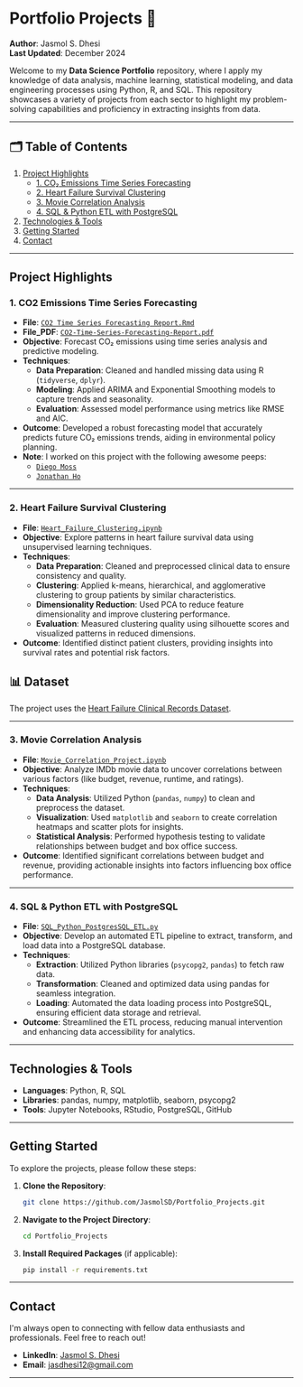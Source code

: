 # Portfolio Projects 🎯
**Author**: Jasmol S. Dhesi  
**Last Updated**: December 2024

Welcome to my **Data Science Portfolio** repository, where I apply my knowledge of data analysis, machine learning, statistical modeling, and data engineering processes using Python, R, and SQL. This repository showcases a variety of projects from each sector to highlight my problem-solving capabilities and proficiency in extracting insights from data.

---

## 🗂️ Table of Contents
1. [Project Highlights](#project-highlights)
    + [1. CO₂ Emissions Time Series Forecasting](#1-co2-emissions-time-series-forecasting)
    + [2. Heart Failure Survival Clustering](#2-heart-failure-survival-clustering)
    + [3. Movie Correlation Analysis](#3-movie-correlation-analysis)
    + [4. SQL & Python ETL with PostgreSQL](#4-sql--python-etl-with-postgresql)
2. [Technologies & Tools](#technologies--tools)
3. [Getting Started](#getting-started)
4. [Contact](#contact)

---

## Project Highlights

### 1. CO2 Emissions Time Series Forecasting
- **File**: [`CO2 Time Series Forecasting Report.Rmd`](https://github.com/JasmolSD/Portfolio_Projects/blob/main/CO2%20Emissions%20Time%20Series%20Modelling/CO2%20Time%20Series%20Forecasting%20Report.Rmd)
- **File_PDF**: [`CO2-Time-Series-Forecasting-Report.pdf`](https://github.com/JasmolSD/Portfolio_Projects/blob/main/CO2%20Emissions%20Time%20Series%20Modelling/CO2-Time-Series-Forecasting-Report.pdf)
- **Objective**: Forecast CO₂ emissions using time series analysis and predictive modeling.
- **Techniques**:
  - **Data Preparation**: Cleaned and handled missing data using R (`tidyverse`, `dplyr`).
  - **Modeling**: Applied ARIMA and Exponential Smoothing models to capture trends and seasonality.
  - **Evaluation**: Assessed model performance using metrics like RMSE and AIC.
- **Outcome**: Developed a robust forecasting model that accurately predicts future CO₂ emissions trends, aiding in environmental policy planning.
- **Note**: I worked on this project with the following awesome peeps:
  - [`Diego Moss`](https://github.com/Mossd-2)
  - [`Jonathan Ho`](https://github.com/jonathanhorx)

---

### 2. Heart Failure Survival Clustering
- **File**: [`Heart_Failure_Clustering.ipynb`](https://github.com/JasmolSD/Portfolio_Projects/blob/main/Clustering%20to%20Predict%20Patient%20Survival/clustering.ipynb)
- **Objective**: Explore patterns in heart failure survival data using unsupervised learning techniques.
- **Techniques**:
  - **Data Preparation**: Cleaned and preprocessed clinical data to ensure consistency and quality.
  - **Clustering**: Applied k-means, hierarchical, and agglomerative clustering to group patients by similar characteristics.
  - **Dimensionality Reduction**: Used PCA to reduce feature dimensionality and improve clustering performance.
  - **Evaluation**: Measured clustering quality using silhouette scores and visualized patterns in reduced dimensions.
- **Outcome**: Identified distinct patient clusters, providing insights into survival rates and potential risk factors.

## 📊 Dataset
The project uses the [Heart Failure Clinical Records Dataset](https://archive.ics.uci.edu/dataset/519/heart+failure+clinical+records).

---

### 3. Movie Correlation Analysis
- **File**: [`Movie_Correlation_Project.ipynb`](https://github.com/JasmolSD/Portfolio_Projects/blob/main/Movie_Correlation_Project.ipynb)
- **Objective**: Analyze IMDb movie data to uncover correlations between various factors (like budget, revenue, runtime, and ratings).
- **Techniques**: 
  - **Data Analysis**: Utilized Python (`pandas`, `numpy`) to clean and preprocess the dataset.
  - **Visualization**: Used `matplotlib` and `seaborn` to create correlation heatmaps and scatter plots for insights.
  - **Statistical Analysis**: Performed hypothesis testing to validate relationships between budget and box office success.
- **Outcome**: Identified significant correlations between budget and revenue, providing actionable insights into factors influencing box office performance.

---

### 4. SQL & Python ETL with PostgreSQL
- **File**: [`SQL_Python_PostgresSQL_ETL.py`](https://github.com/JasmolSD/Portfolio_Projects/blob/main/SQL_Python_PostgresSQL_ETL.py)
- **Objective**: Develop an automated ETL pipeline to extract, transform, and load data into a PostgreSQL database.
- **Techniques**: 
  - **Extraction**: Utilized Python libraries (`psycopg2`, `pandas`) to fetch raw data.
  - **Transformation**: Cleaned and optimized data using pandas for seamless integration.
  - **Loading**: Automated the data loading process into PostgreSQL, ensuring efficient data storage and retrieval.
- **Outcome**: Streamlined the ETL process, reducing manual intervention and enhancing data accessibility for analytics.

---

## Technologies & Tools
- **Languages**: Python, R, SQL
- **Libraries**: pandas, numpy, matplotlib, seaborn, psycopg2
- **Tools**: Jupyter Notebooks, RStudio, PostgreSQL, GitHub

---

## Getting Started

To explore the projects, please follow these steps:

1. **Clone the Repository**:
    ```bash
    git clone https://github.com/JasmolSD/Portfolio_Projects.git
    ```
2. **Navigate to the Project Directory**:
    ```bash
    cd Portfolio_Projects
    ```
3. **Install Required Packages** (if applicable):
    ```bash
    pip install -r requirements.txt
    ```

---

## Contact

I'm always open to connecting with fellow data enthusiasts and professionals. Feel free to reach out!

- **LinkedIn**: [Jasmol S. Dhesi](https://www.linkedin.com/in/jasmol-dhesi/)
- **Email**: [jasdhesi12@gmail.com](jasdhesi12@gmail.com)

---
